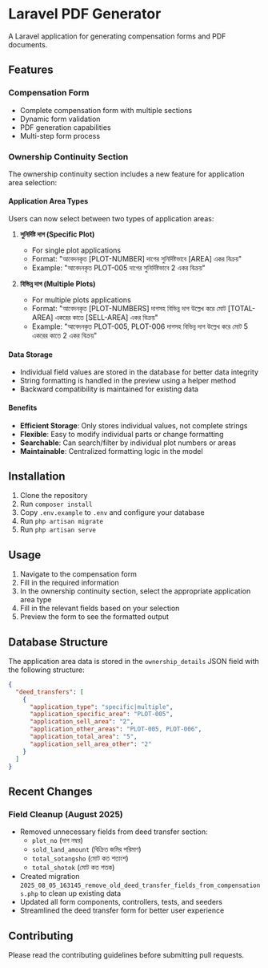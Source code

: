 # Laravel PDF Generator

A Laravel application for generating compensation forms and PDF documents.

## Features

### Compensation Form
- Complete compensation form with multiple sections
- Dynamic form validation
- PDF generation capabilities
- Multi-step form process

### Ownership Continuity Section
The ownership continuity section includes a new feature for application area selection:

#### Application Area Types
Users can now select between two types of application areas:

1. **সুনির্দিষ্ট দাগ (Specific Plot)**
   - For single plot applications
   - Format: "আবেদনকৃত [PLOT-NUMBER] দাগের সুনির্দিষ্টভাবে [AREA] একর বিক্রয়"
   - Example: "আবেদনকৃত PLOT-005 দাগের সুনির্দিষ্টভাবে 2 একর বিক্রয়"

2. **বিভিন্ন দাগ (Multiple Plots)**
   - For multiple plots applications
   - Format: "আবেদনকৃত [PLOT-NUMBERS] দাগসহ বিভিন্ন দাগ উল্লেখ করে মোট [TOTAL-AREA] একরের কাতে [SELL-AREA] একর বিক্রয়"
   - Example: "আবেদনকৃত PLOT-005, PLOT-006 দাগসহ বিভিন্ন দাগ উল্লেখ করে মোট 5 একরের কাতে 2 একর বিক্রয়"

#### Data Storage
- Individual field values are stored in the database for better data integrity
- String formatting is handled in the preview using a helper method
- Backward compatibility is maintained for existing data

#### Benefits
- **Efficient Storage**: Only stores individual values, not complete strings
- **Flexible**: Easy to modify individual parts or change formatting
- **Searchable**: Can search/filter by individual plot numbers or areas
- **Maintainable**: Centralized formatting logic in the model

## Installation

1. Clone the repository
2. Run `composer install`
3. Copy `.env.example` to `.env` and configure your database
4. Run `php artisan migrate`
5. Run `php artisan serve`

## Usage

1. Navigate to the compensation form
2. Fill in the required information
3. In the ownership continuity section, select the appropriate application area type
4. Fill in the relevant fields based on your selection
5. Preview the form to see the formatted output

## Database Structure

The application area data is stored in the `ownership_details` JSON field with the following structure:

```json
{
  "deed_transfers": [
    {
      "application_type": "specific|multiple",
      "application_specific_area": "PLOT-005",
      "application_sell_area": "2",
      "application_other_areas": "PLOT-005, PLOT-006",
      "application_total_area": "5",
      "application_sell_area_other": "2"
    }
  ]
}
```

## Recent Changes

### Field Cleanup (August 2025)
- Removed unnecessary fields from deed transfer section:
  - `plot_no` (দাগ নম্বর)
  - `sold_land_amount` (বিক্রিত জমির পরিমাণ)
  - `total_sotangsho` (মোট কত শতাংশ)
  - `total_shotok` (মোট কত শতক)
- Created migration `2025_08_05_163145_remove_old_deed_transfer_fields_from_compensations.php` to clean up existing data
- Updated all form components, controllers, tests, and seeders
- Streamlined the deed transfer form for better user experience

## Contributing

Please read the contributing guidelines before submitting pull requests.

